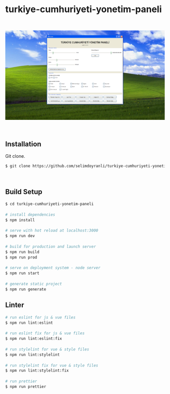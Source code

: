 # turkiye-cumhuriyeti-yonetim-paneli

&nbsp;

![Screenshot](https://raw.githubusercontent.com/selimdoyranli/turkiye-cumhuriyeti-yonetim-paneli/master/static/meta.png?token=AFNDWAZXKCHAZ27MTKLPG4LBYENOC)

&nbsp;

## Installation

Git clone.

```bash
$ git clone https://github.com/selimdoyranli/turkiye-cumhuriyeti-yonetim-paneli.git
```

&nbsp;

## Build Setup

```bash
$ cd turkiye-cumhuriyeti-yonetim-paneli

# install dependencies
$ npm install

# serve with hot reload at localhost:3000
$ npm run dev

# build for production and launch server
$ npm run build
$ npm run prod

# serve on deployment system - node server
$ npm run start

# generate static project
$ npm run generate

```

## Linter

```bash
# run eslint for js & vue files
$ npm run lint:eslint

# run eslint fix for js & vue files
$ npm run lint:eslint:fix

# run stylelint for vue & style files
$ npm run lint:stylelint

# run stylelint fix for vue & style files
$ npm run lint:stylelint:fix

# run prettier
$ npm run prettier

```
